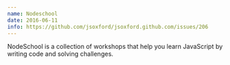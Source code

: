 ```yaml
---
name: Nodeschool
date: 2016-06-11
info: https://github.com/jsoxford/jsoxford.github.com/issues/206
---
```


NodeSchool is a collection of workshops that help you learn JavaScript by writing code and solving challenges.
